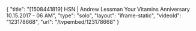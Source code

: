 {
    "title": "[1508441819] HSN | Andrew Lessman Your Vitamins Anniversary 10.15.2017 - 06 AM",
    "type": "solo",
    "layout": "iframe-static",
    "videoId": "123178668",
    "url": "\/tvpembed\/123178668"
}